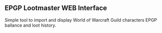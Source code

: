 EPGP Lootmaster WEB Interface
-----------------------------
Simple tool to import and display World of Warcraft Guild characters EPGP ballance and loot history.

